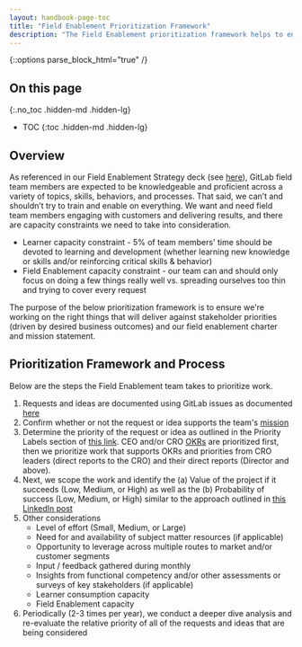 ```yaml
---
layout: handbook-page-toc
title: "Field Enablement Prioritization Framework"
description: "The Field Enablement prioritization framework helps to ensure that we're working on the right things that will deliver against stakeholder priorities (driven by desired business outcomes) and our field enablement charter and mission statement"
---
```


{::options parse_block_html="true" /}

## On this page
{:.no_toc .hidden-md .hidden-lg}

- TOC
{:toc .hidden-md .hidden-lg}

## Overview

As referenced in our Field Enablement Strategy deck (see [here](/handbook/sales/field-operations/field-enablement/#strategy)), GitLab field team members are expected to be knowledgeable and proficient across a variety of topics, skills, behaviors, and processes. That said, we can’t and shouldn’t try to train and enable on everything. We want and need field team members engaging with customers and delivering results, and there are capacity constraints we need to take into consideration.
- Learner capacity constraint - 5% of team members' time should be devoted to learning and development (whether learning new knowledge or skills and/or reinforcing critical skills & behavior)
- Field Enablement capacity constraint - our team can and should only focus on doing a few things really well vs. spreading ourselves too thin and trying to cover every request

The purpose of the below prioritization framework is to ensure we're working on the right things that will deliver against stakeholder priorities (driven by desired business outcomes) and our field enablement charter and mission statement. 

## Prioritization Framework and Process

Below are the steps the Field Enablement team takes to prioritize work.
1. Requests and ideas are documented using GitLab issues as documented [here](/handbook/sales/field-operations/field-enablement/#making-a-field-enablement-request)
1. Confirm whether or not the request or idea supports the team's [mission](/handbook/sales/field-operations/field-enablement/#overview)
1. Determine the priority of the request or idea as outlined in the Priority Labels section of [this link](/handbook/sales/field-operations/field-enablement/#field-enablement-groups-projects-and-labels). CEO and/or CRO [OKRs](/company/okrs/) are prioritized first, then we prioritize work that supports OKRs and priorities from CRO leaders (direct reports to the CRO) and their direct reports (Director and above).
1. Next, we scope the work and identify the (a) Value of the project if it succeeds (Low, Medium, or High) as well as the (b) Probability of success (Low, Medium, or High) similar to the approach outlined in [this LinkedIn post](https://www.linkedin.com/pulse/20130114082551-314058-double-down-delegate-or-destroy/)
1. Other considerations 
    - Level of effort (Small, Medium, or Large)
    - Need for and availability of subject matter resources (if applicable) 
    - Opportunity to leverage across multiple routes to market and/or customer segments
    - Input / feedback gathered during monthly 
    - Insights from functional competency and/or other assessments or surveys of key stakeholders (if applicable)
    - Learner consumption capacity 
    - Field Enablement capacity
1. Periodically (2-3 times per year), we conduct a deeper dive analysis and re-evaluate the relative priority of all of the requests and ideas that are being considered
